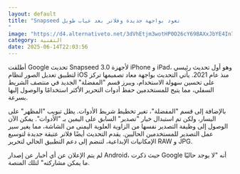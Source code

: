 ```yaml
---
layout: default
title: "Snapseed تعود بواجهة جديدة وفلاتر بعد غياب طويل
"
image: "https://d4.alternativeto.net/3dVhEtjm3wotHP0O26cY69BAXxJbYE4In7RthNmePag/rs:fill:1520:760:0/g:ce:0:0/YWJzOi8vZGlzdC9jb250ZW50LzE3NDk5MzkwOTUzNjIucG5n.png"
category: التقنية
date: 2025-06-14T22:03:56
---
```


أطلقت Google تحديث Snapseed 3.0 لأجهزة iPhone و iPad، وهو أول تحديث رئيسي لتطبيق تعديل الصور لنظام iOS منذ عام 2021. يأتي التحديث بواجهة معاد تصميمها تركز على تحسين سهولة الاستخدام، ويبرز قسم "المفضلة" الجديد في منتصف الشريط السفلي، مما يتيح للمستخدمين حفظ أدوات التحرير الأكثر استخدامًا والوصول إليها بسرعة.

بالإضافة إلى قسم "المفضلة"، تغير تخطيط شريط الأدوات. يظل تبويب "المظهر" على اليسار، ولكن تم استبدال خيار "تصدير" السابق على اليمين بـ "الأدوات". يمكن الآن الوصول إلى وظيفة التصدير نفسها من الزاوية العلوية اليمنى من الشاشة، مما يغير سير عمل التصدير للمستخدمين الحاليين. يقدم التحديث أيضًا فلاتر عتيقة جديدة لتوسيع الإمكانيات الإبداعية، لتنضم إلى دعم التطبيق الحالي لتحرير RAW و JPG.

لم يتم الإعلان عن أي أخبار عن إصدار Android، حيث ذكرت Google أنه "لا يوجد حاليًا ما يمكن مشاركته" لتلك المنصة.
